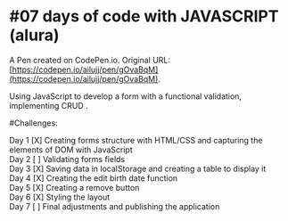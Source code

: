 # #07 days of code with JAVASCRIPT (alura)

A Pen created on CodePen.io. Original URL: [https://codepen.io/ailujj/pen/gOvaBqM](https://codepen.io/ailujj/pen/gOvaBqM).

Using JavaScript to develop a form  with a functional validation, implementing CRUD . 

#Challenges:

Day 1 [X] Creating forms structure with HTML/CSS and capturing the elements of DOM with JavaScript <br>
Day 2 [ ] Validating forms fields <br>
Day 3 [X] Saving data in localStorage and creating a table to display it <br>
Day 4 [X] Creating the edit birth date function  <br>
Day 5 [X] Creating a remove button <br>
Day 6 [X] Styling the layout <br>
Day 7 [ ] Final adjustments and publishing the application <br>
